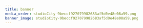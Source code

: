 ```yaml
---
title: banner
media_order: studioCity-9beccf927079982683af5d0e48e08a59.png
banner_image: studioCity-9beccf927079982683af5d0e48e08a59.png
---
```


